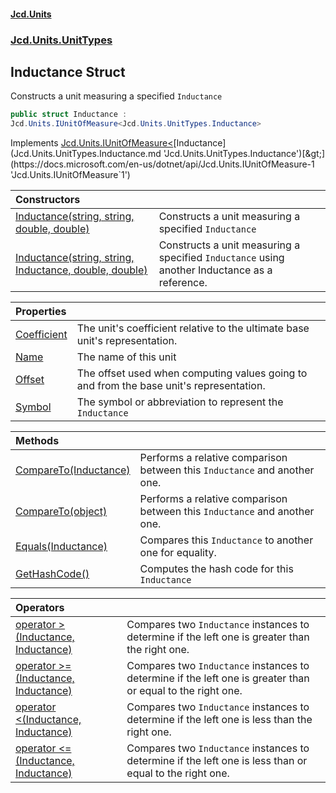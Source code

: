 #### [Jcd.Units](index.md 'index')
### [Jcd.Units.UnitTypes](Jcd.Units.UnitTypes.md 'Jcd.Units.UnitTypes')

## Inductance Struct

Constructs a unit measuring a specified `Inductance`

```csharp
public struct Inductance :
Jcd.Units.IUnitOfMeasure<Jcd.Units.UnitTypes.Inductance>
```

Implements [Jcd.Units.IUnitOfMeasure&lt;](https://docs.microsoft.com/en-us/dotnet/api/Jcd.Units.IUnitOfMeasure-1 'Jcd.Units.IUnitOfMeasure`1')[Inductance](Jcd.Units.UnitTypes.Inductance.md 'Jcd.Units.UnitTypes.Inductance')[&gt;](https://docs.microsoft.com/en-us/dotnet/api/Jcd.Units.IUnitOfMeasure-1 'Jcd.Units.IUnitOfMeasure`1')

| Constructors | |
| :--- | :--- |
| [Inductance(string, string, double, double)](Jcd.Units.UnitTypes.Inductance.Inductance(string,string,double,double).md 'Jcd.Units.UnitTypes.Inductance.Inductance(string, string, double, double)') | Constructs a unit measuring a specified `Inductance` |
| [Inductance(string, string, Inductance, double, double)](Jcd.Units.UnitTypes.Inductance.Inductance(string,string,Jcd.Units.UnitTypes.Inductance,double,double).md 'Jcd.Units.UnitTypes.Inductance.Inductance(string, string, Jcd.Units.UnitTypes.Inductance, double, double)') | Constructs a unit measuring a specified `Inductance` using another Inductance as a reference. |

| Properties | |
| :--- | :--- |
| [Coefficient](Jcd.Units.UnitTypes.Inductance.Coefficient.md 'Jcd.Units.UnitTypes.Inductance.Coefficient') | The unit's coefficient relative to the ultimate base unit's representation. |
| [Name](Jcd.Units.UnitTypes.Inductance.Name.md 'Jcd.Units.UnitTypes.Inductance.Name') | The name of this unit |
| [Offset](Jcd.Units.UnitTypes.Inductance.Offset.md 'Jcd.Units.UnitTypes.Inductance.Offset') | The offset used when computing values going to and from the base unit's representation. |
| [Symbol](Jcd.Units.UnitTypes.Inductance.Symbol.md 'Jcd.Units.UnitTypes.Inductance.Symbol') | The symbol or abbreviation to represent the `Inductance` |

| Methods | |
| :--- | :--- |
| [CompareTo(Inductance)](Jcd.Units.UnitTypes.Inductance.CompareTo(Jcd.Units.UnitTypes.Inductance).md 'Jcd.Units.UnitTypes.Inductance.CompareTo(Jcd.Units.UnitTypes.Inductance)') | Performs a relative comparison between this `Inductance` and another one. |
| [CompareTo(object)](Jcd.Units.UnitTypes.Inductance.CompareTo(object).md 'Jcd.Units.UnitTypes.Inductance.CompareTo(object)') | Performs a relative comparison between this `Inductance` and another one. |
| [Equals(Inductance)](Jcd.Units.UnitTypes.Inductance.Equals(Jcd.Units.UnitTypes.Inductance).md 'Jcd.Units.UnitTypes.Inductance.Equals(Jcd.Units.UnitTypes.Inductance)') | Compares this `Inductance` to another one for equality. |
| [GetHashCode()](Jcd.Units.UnitTypes.Inductance.GetHashCode().md 'Jcd.Units.UnitTypes.Inductance.GetHashCode()') | Computes the hash code for this `Inductance` |

| Operators | |
| :--- | :--- |
| [operator &gt;(Inductance, Inductance)](Jcd.Units.UnitTypes.Inductance.op_GreaterThan(Jcd.Units.UnitTypes.Inductance,Jcd.Units.UnitTypes.Inductance).md 'Jcd.Units.UnitTypes.Inductance.op_GreaterThan(Jcd.Units.UnitTypes.Inductance, Jcd.Units.UnitTypes.Inductance)') | Compares two `Inductance` instances to determine if the left one is greater than the right one. |
| [operator &gt;=(Inductance, Inductance)](Jcd.Units.UnitTypes.Inductance.op_GreaterThanOrEqual(Jcd.Units.UnitTypes.Inductance,Jcd.Units.UnitTypes.Inductance).md 'Jcd.Units.UnitTypes.Inductance.op_GreaterThanOrEqual(Jcd.Units.UnitTypes.Inductance, Jcd.Units.UnitTypes.Inductance)') | Compares two `Inductance` instances to determine if the left one is greater than or equal to the right one. |
| [operator &lt;(Inductance, Inductance)](Jcd.Units.UnitTypes.Inductance.op_LessThan(Jcd.Units.UnitTypes.Inductance,Jcd.Units.UnitTypes.Inductance).md 'Jcd.Units.UnitTypes.Inductance.op_LessThan(Jcd.Units.UnitTypes.Inductance, Jcd.Units.UnitTypes.Inductance)') | Compares two `Inductance` instances to determine if the left one is less than the right one. |
| [operator &lt;=(Inductance, Inductance)](Jcd.Units.UnitTypes.Inductance.op_LessThanOrEqual(Jcd.Units.UnitTypes.Inductance,Jcd.Units.UnitTypes.Inductance).md 'Jcd.Units.UnitTypes.Inductance.op_LessThanOrEqual(Jcd.Units.UnitTypes.Inductance, Jcd.Units.UnitTypes.Inductance)') | Compares two `Inductance` instances to determine if the left one is less than or equal to the right one. |
